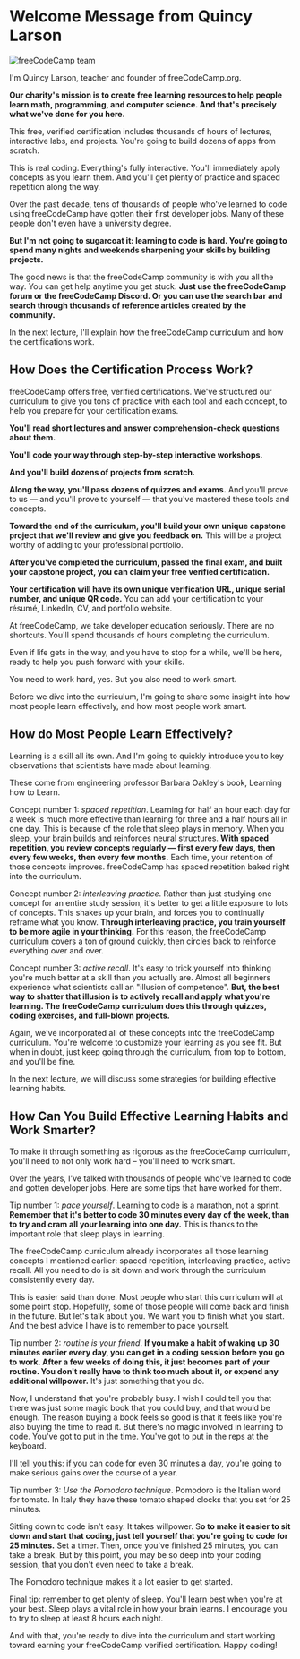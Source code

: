 # Welcome Message from Quincy Larson

![freeCodeCamp team](https://cdn.freecodecamp.org/curriculum/lecture-transcripts/freeCodeCamp_team.jpeg)

I'm Quincy Larson, teacher and founder of freeCodeCamp.org.

**Our charity's mission is to create free learning resources to help people learn math, programming, and computer science. And that's precisely what we've done for you here.**

This free, verified certification includes thousands of hours of lectures, interactive labs, and projects. You're going to build dozens of apps from scratch.

This is real coding. Everything's fully interactive. You'll immediately apply concepts as you learn them. And you'll get plenty of practice and spaced repetition along the way.

Over the past decade, tens of thousands of people who've learned to code using freeCodeCamp have gotten their first developer jobs. Many of these people don't even have a university degree.

**But I'm not going to sugarcoat it: learning to code is hard. You're going to spend many nights and weekends sharpening your skills by building projects.**

The good news is that the freeCodeCamp community is with you all the way. You can get help anytime you get stuck. **Just use the freeCodeCamp forum or the freeCodeCamp Discord. Or you can use the search bar and search through thousands of reference articles created by the community.**

In the next lecture, I'll explain how the freeCodeCamp curriculum and how the certifications work.

## How Does the Certification Process Work?

freeCodeCamp offers free, verified certifications. We've structured our curriculum to give you tons of practice with each tool and each concept, to help you prepare for your certification exams.

**You'll read short lectures and answer comprehension-check questions about them.**

**You'll code your way through step-by-step interactive workshops.**

**And you'll build dozens of projects from scratch.**

**Along the way, you'll pass dozens of quizzes and exams.** And you'll prove to us — and you'll prove to yourself — that you've mastered these tools and concepts.

**Toward the end of the curriculum, you'll build your own unique capstone project that we'll review and give you feedback on.** This will be a project worthy of adding to your professional portfolio.

**After you've completed the curriculum, passed the final exam, and built your capstone project, you can claim your free verified certification.**

**Your certification will have its own unique verification URL, unique serial number, and unique QR code.** You can add your certification to your résumé, LinkedIn, CV, and portfolio website.

At freeCodeCamp, we take developer education seriously. There are no shortcuts. You'll spend thousands of hours completing the curriculum.

Even if life gets in the way, and you have to stop for a while, we'll be here, ready to help you push forward with your skills.

You need to work hard, yes. But you also need to work smart.

Before we dive into the curriculum, I'm going to share some insight into how most people learn effectively, and how most people work smart.

## How do Most People Learn Effectively?

Learning is a skill all its own. And I'm going to quickly introduce you to key observations that scientists have made about learning.

These come from engineering professor Barbara Oakley's book, Learning how to Learn.

Concept number 1: *spaced repetition*. Learning for half an hour each day for a week is much more effective than learning for three and a half hours all in one day. This is because of the role that sleep plays in memory. When you sleep, your brain builds and reinforces neural structures. **With spaced repetition, you review concepts regularly — first every few days, then every few weeks, then every few months.** Each time, your retention of those concepts improves. freeCodeCamp has spaced repetition baked right into the curriculum.

Concept number 2: *interleaving practice*. Rather than just studying one concept for an entire study session, it's better to get a little exposure to lots of concepts. This shakes up your brain, and forces you to continually reframe what you know. **Through interleaving practice, you train yourself to be more agile in your thinking.** For this reason, the freeCodeCamp curriculum covers a ton of ground quickly, then circles back to reinforce everything over and over.

Concept number 3: *active recall*. It's easy to trick yourself into thinking you're much better at a skill than you actually are. Almost all beginners experience what scientists call an "illusion of competence". **But, the best way to shatter that illusion is to actively recall and apply what you're learning. The freeCodeCamp curriculum does this through quizzes, coding exercises, and full-blown projects.**

Again, we've incorporated all of these concepts into the freeCodeCamp curriculum. You're welcome to customize your learning as you see fit. But when in doubt, just keep going through the curriculum, from top to bottom, and you'll be fine.

In the next lecture, we will discuss some strategies for building effective learning habits.

## How Can You Build Effective Learning Habits and Work Smarter?

To make it through something as rigorous as the freeCodeCamp curriculum, you'll need to not only work hard – you'll need to work smart.

Over the years, I've talked with thousands of people who've learned to code and gotten developer jobs. Here are some tips that have worked for them.

Tip number 1: *pace yourself*. Learning to code is a marathon, not a sprint. **Remember that it's better to code 30 minutes every day of the week, than to try and cram all your learning into one day.** This is thanks to the important role that sleep plays in learning.

The freeCodeCamp curriculum already incorporates all those learning concepts I mentioned earlier: spaced repetition, interleaving practice, active recall. All you need to do is sit down and work through the curriculum consistently every day.

This is easier said than done. Most people who start this curriculum will at some point stop. Hopefully, some of those people will come back and finish in the future. But let's talk about you. We want you to finish what you start. And the best advice I have is to remember to pace yourself.

Tip number 2: *routine is your friend*. **If you make a habit of waking up 30 minutes earlier every day, you can get in a coding session before you go to work. After a few weeks of doing this, it just becomes part of your routine. You don't really have to think too much about it, or expend any additional willpower.** It's just something that you do.

Now, I understand that you're probably busy. I wish I could tell you that there was just some magic book that you could buy, and that would be enough. The reason buying a book feels so good is that it feels like you're also buying the time to read it. But there's no magic involved in learning to code. You've got to put in the time. You've got to put in the reps at the keyboard.

I'll tell you this: if you can code for even 30 minutes a day, you're going to make serious gains over the course of a year.

Tip number 3: *Use the Pomodoro technique*. Pomodoro is the Italian word for tomato. In Italy they have these tomato shaped clocks that you set for 25 minutes.

Sitting down to code isn't easy. It takes willpower. S**o to make it easier to sit down and start that coding, just tell yourself that you're going to code for 25 minutes.** Set a timer. Then, once you've finished 25 minutes, you can take a break. But by this point, you may be so deep into your coding session, that you don't even need to take a break.

The Pomodoro technique makes it a lot easier to get started.

Final tip: remember to get plenty of sleep. You'll learn best when you're at your best. Sleep plays a vital role in how your brain learns. I encourage you to try to sleep at least 8 hours each night.

And with that, you're ready to dive into the curriculum and start working toward earning your freeCodeCamp verified certification. Happy coding!
